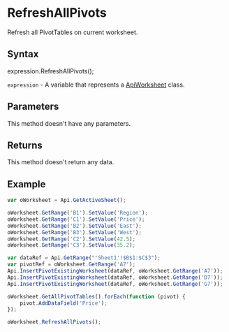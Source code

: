 # RefreshAllPivots

Refresh all PivotTables on current worksheet.

## Syntax

expression.RefreshAllPivots();

`expression` - A variable that represents a [ApiWorksheet](../ApiWorksheet.md) class.

## Parameters

This method doesn't have any parameters.

## Returns

This method doesn't return any data.

## Example



```javascript
var oWorksheet = Api.GetActiveSheet();

oWorksheet.GetRange('B1').SetValue('Region');
oWorksheet.GetRange('C1').SetValue('Price');
oWorksheet.GetRange('B2').SetValue('East');
oWorksheet.GetRange('B3').SetValue('West');
oWorksheet.GetRange('C2').SetValue(42.5);
oWorksheet.GetRange('C3').SetValue(35.2);

var dataRef = Api.GetRange("'Sheet1'!$B$1:$C$3");
var pivotRef = oWorksheet.GetRange('A7');
Api.InsertPivotExistingWorksheet(dataRef, oWorksheet.GetRange('A7'));
Api.InsertPivotExistingWorksheet(dataRef, oWorksheet.GetRange('D7'));
Api.InsertPivotExistingWorksheet(dataRef, oWorksheet.GetRange('G7'));

oWorksheet.GetAllPivotTables().forEach(function (pivot) {
	pivot.AddDataField('Price');
});

oWorksheet.RefreshAllPivots();

```
